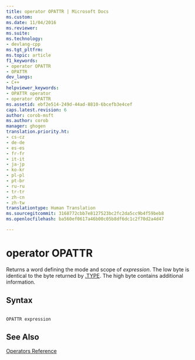 ```yaml
---
title: operator OPATTR | Microsoft Docs
ms.custom: 
ms.date: 11/04/2016
ms.reviewer: 
ms.suite: 
ms.technology:
- devlang-cpp
ms.tgt_pltfrm: 
ms.topic: article
f1_keywords:
- operator OPATTR
- OPATTR
dev_langs:
- C++
helpviewer_keywords:
- OPATTR operator
- operator OPATTR
ms.assetid: ebf2e514-249d-44ad-8810-6bcefb3e4cef
caps.latest.revision: 6
author: corob-msft
ms.author: corob
manager: ghogen
translation.priority.ht:
- cs-cz
- de-de
- es-es
- fr-fr
- it-it
- ja-jp
- ko-kr
- pl-pl
- pt-br
- ru-ru
- tr-tr
- zh-cn
- zh-tw
translationtype: Human Translation
ms.sourcegitcommit: 3168772cbb7e8127523bc2fc2da5cc9b4f59beb8
ms.openlocfilehash: ba560ef0617a46b00c05b8df6dc1c2f70d2a4d47

---
```

# operator OPATTR
Returns a word defining the mode and scope of *expression*. The low byte is identical to the byte returned by [.TYPE](../../assembler/masm/operator-dot-type.md). The high byte contains additional information.  
  
## Syntax  
  
```  
  
OPATTR expression  
```  
  
## See Also  
 [Operators Reference](../../assembler/masm/operators-reference.md)


<!--HONumber=Jan17_HO1-->


